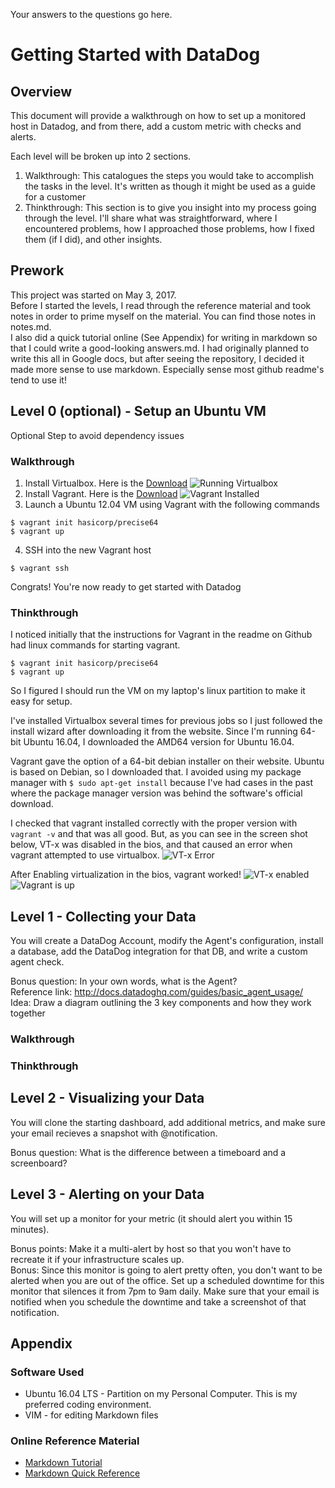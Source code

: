 Your answers to the questions go here.

# Getting Started with DataDog

## Overview
This document will provide a walkthrough on how to set up a monitored host in Datadog, and from there, add a custom metric with checks and alerts. 

Each level will be broken up into 2 sections.
1. Walkthrough: This catalogues the steps you would take to accomplish the tasks in the level. It's written as though it might be used as a guide for a customer
2. Thinkthrough: This section is to give you insight into my process going through the level. I'll share what was straightforward, where I encountered problems, how I approached those problems, how I fixed them (if I did), and other insights.

## Prework
This project was started on May 3, 2017.  
Before I started the levels, I read through the reference material and took notes in order to prime myself on the material. You can find those notes in notes.md.  
I also did a quick tutorial online (See Appendix) for writing in markdown so that I could write a good-looking answers.md. 
I had originally planned to write this all in Google docs, but after seeing the repository, 
I decided it made more sense to use markdown. Especially sense most github readme's tend to use it!

## Level 0 (optional) - Setup an Ubuntu VM
Optional Step to avoid dependency issues

### Walkthrough

1. Install Virtualbox. Here is the [Download](https://www.virtualbox.org/wiki/Downloads)
![Running Virtualbox](https://github.com/GuavaKhan/hiring-engineers/blob/parker-solutions-engineer/images/virtualbox-installed.png)
2. Install Vagrant. Here is the [Download](https://www.vagrantup.com/)
![Vagrant Installed](https://github.com/GuavaKhan/hiring-engineers/blob/parker-solutions-engineer/images/vagrant-installed.png)
3. Launch a Ubuntu 12.04 VM using Vagrant with the following commands
```
$ vagrant init hasicorp/precise64
$ vagrant up
```
4. SSH into the new Vagrant host
``` 
$ vagrant ssh
```
Congrats! You're now ready to get started with Datadog

### Thinkthrough
I noticed initially that the instructions for Vagrant in the readme on Github had linux commands for starting vagrant.
```
$ vagrant init hasicorp/precise64
$ vagrant up
```
So I figured I should run the VM on my laptop's linux partition to make it easy for setup.

I've installed Virtualbox several times for previous jobs so I just followed the install wizard after
downloading it from the website. Since I'm running 64-bit Ubuntu 16.04, I downloaded the AMD64 version for Ubuntu 16.04.

Vagrant gave the option of a 64-bit debian installer on their website. Ubuntu is based on Debian, so I downloaded that. I avoided using my package manager with `$ sudo apt-get install` because I've had
cases in the past where the package manager version was behind the software's official download.

I checked that vagrant installed correctly with the proper version with `vagrant -v` and that was all good. But, as you can see in the screen shot below, VT-x was disabled in the bios, and that caused 
an error when vagrant attempted to use virtualbox.
![VT-x Error](https://github.com/GuavaKhan/hiring-engineers/blob/parker-solutions-engineer/images/VT-x_disabled.png)

After Enabling virtualization in the bios, vagrant worked!
![VT-x enabled](https://github.com/GuavaKhan/hiring-engineers/blob/parker-solutions-engineer/images/bios-vt.jpg)
![Vagrant is up](https://github.com/GuavaKhan/hiring-engineers/blob/parker-solutions-engineer/images/vagrant-up.png)

## Level 1 - Collecting your Data
You will create a DataDog Account, modify the Agent's configuration, install a database, add the DataDog integration for that DB, and write a custom agent check.

Bonus question: In your own words, what is the Agent?  
Reference link: http://docs.datadoghq.com/guides/basic_agent_usage/  
Idea: Draw a diagram outlining the 3 key components and how they work together

### Walkthrough

### Thinkthrough

## Level 2 - Visualizing your Data
You will clone the starting dashboard, add additional metrics, and make sure your email recieves a snapshot with @notification.

Bonus question: What is the difference between a timeboard and a screenboard?

## Level 3 - Alerting on your Data
You will set up a monitor for your metric (it should alert you within 15 minutes).

Bonus points: Make it a multi-alert by host so that you won't have to recreate it if your infrastructure scales up.  
Bonus: Since this monitor is going to alert pretty often, you don't want to be alerted when you are out of the office. Set up a scheduled downtime for this monitor that silences it from 7pm to 9am daily. Make sure that your email is notified when you schedule the downtime and take a screenshot of that notification.


## Appendix

### Software Used
- Ubuntu 16.04 LTS - Partition on my Personal Computer. This is my preferred coding environment.
- VIM - for editing Markdown files

### Online Reference Material
- [Markdown Tutorial](http://www.markdowntutorial.com/)
- [Markdown Quick Reference](https://en.support.wordpress.com/markdown-quick-reference/)
